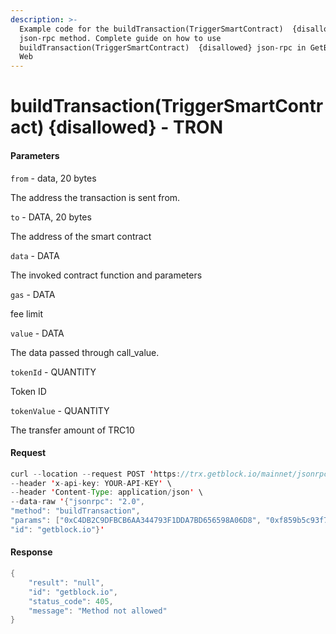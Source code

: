 ```yaml
---
description: >-
  Example code for the buildTransaction(TriggerSmartContract)  {disallowed}
  json-rpc method. Сomplete guide on how to use
  buildTransaction(TriggerSmartContract)  {disallowed} json-rpc in GetBlock.io
  Web
---
```


# buildTransaction(TriggerSmartContract) {disallowed} - TRON

#### Parameters

`from` - data, 20 bytes

The address the transaction is sent from.

`to` - DATA, 20 bytes

The address of the smart contract

`data` - DATA

The invoked contract function and parameters

`gas` - DATA

fee limit

`value` - DATA

The data passed through call\_value.

`tokenId` - QUANTITY

Token ID

`tokenValue` - QUANTITY

The transfer amount of TRC10

#### Request

```java
curl --location --request POST 'https://trx.getblock.io/mainnet/jsonrpc' \
--header 'x-api-key: YOUR-API-KEY' \
--header 'Content-Type: application/json' \
--data-raw '{"jsonrpc": "2.0",
"method": "buildTransaction",
"params": ["0xC4DB2C9DFBCB6AA344793F1DDA7BD656598A06D8", "0xf859b5c93f789f4bcffbe7cc95a71e28e5e6a5bd", "0x3be9ece7000000000000000000000000ba8e28bdb6e49fbb3f5cd82a9f5ce8363587f1f600000000000000000000000000000000000000000000000000000000000f42630000000000000000000000000000000000000000000000000000000000000001", "0x245498", "0xA", "1000035", 20],
"id": "getblock.io"}'
```

#### Response

```java
{
    "result": "null",
    "id": "getblock.io",
    "status_code": 405,
    "message": "Method not allowed"
}
```

